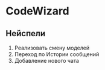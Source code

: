 # CodeWizard


## Нейспели 

1. Реализовать смену моделей 
2. Переход по Истории сообщений 
3. Добавление нового чата 